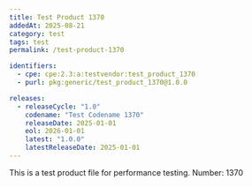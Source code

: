 ```yaml
---
title: Test Product 1370
addedAt: 2025-08-21
category: test
tags: test
permalink: /test-product-1370

identifiers:
  - cpe: cpe:2.3:a:testvendor:test_product_1370
  - purl: pkg:generic/test_product_1370@1.0.0

releases:
  - releaseCycle: "1.0"
    codename: "Test Codename 1370"
    releaseDate: 2025-01-01
    eol: 2026-01-01
    latest: "1.0.0"
    latestReleaseDate: 2025-01-01
---
```


This is a test product file for performance testing. Number: 1370
